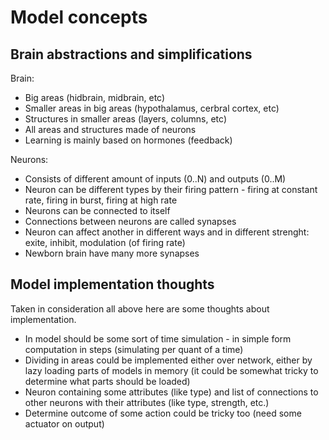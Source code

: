# Model concepts
## Brain abstractions and simplifications
Brain:
* Big areas (hidbrain, midbrain, etc)
* Smaller areas in big areas (hypothalamus, cerbral cortex, etc)
* Structures in smaller areas (layers, columns, etc)
* All areas and structures made of neurons
* Learning is mainly based on hormones (feedback)

Neurons:
* Consists of different amount of inputs (0..N) and outputs (0..M)
* Neuron can be different types by their firing pattern - firing at constant rate, firing in burst, firing at high rate
* Neurons can be connected to itself
* Connections between neurons are called synapses
* Neuron can affect another in different ways and in different strenght: exite, inhibit, modulation (of firing rate)
* Newborn brain have many more synapses

## Model implementation thoughts
Taken in consideration all above here are some thoughts about implementation.
* In model should be some sort of time simulation - in simple form computation in steps (simulating per quant of a time)
* Dividing in areas could be implemented either over network, either by lazy loading parts of models in memory (it could be somewhat tricky to determine what parts should be loaded)
* Neuron containing some attributes (like type) and list of connections to other neurons with their attributes (like type, strength, etc.)
* Determine outcome of some action could be tricky too (need some actuator on output)
